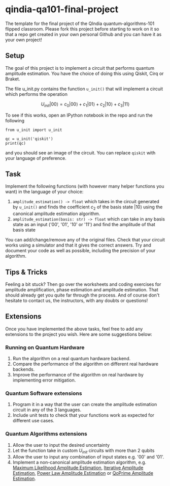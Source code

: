 # qindia-qa101-final-project
The template for the final project of the QIndia quantum-algorithms-101 flipped classroom. Please fork this project before starting to work on it so that a repo get created in your own personal Github and you can have it as your own project!

## Setup
The goal of this project is to implement a circuit that performs quantum amplitude estimation. You have the choice of doing this using Qiskit, Cirq or Braket.

The file u_init.py contains the function `u_init()` that will implement a circuit which performs the operation 

$$U_{init}|00\rangle = c_0|00\rangle + c_1|01\rangle + c_2|10\rangle + c_3|11\rangle$$

To see if this works, open an IPython notebook in the repo and run the following

```
from u_init import u_init

qc = u_init('qiskit')
print(qc)
```

and you should see an image of the circuit. You can replace `qiskit` with your language of preference.

## Task
Implement the following functions (with however many helper functions you want) in the language of your choice:
 1. `amplitude_estimation() -> float` which takes in the circuit generated by `u_init()` and finds the coefficient $c_2$ of the basis state $|10\rangle$ using the canonical amplitude estimation algorithm.
 2. `amplitude_estimation(basis: str) -> float` which can take in any basis state as an input ('00', '01', '10' or '11') and find the amplitude of that basis state

You can add/change/remove any of the original files. Check that your circuit works using a simulator and that it gives the correct answers. Try and document your code as well as possible, including the precision of your algorithm.

## Tips & Tricks

Feeling a bit stuck? Then go over the worksheets and coding exercises for amplitude amplification, phase estimation and amplitude estimation. That should already get you quite far through the process. And of course don't hesitate to contact us, the instructors, with any doubts or questions!

## Extensions
Once you have implemented the above tasks, feel free to add any extensions to the project you wish. Here are some suggestions below:

### Running on Quantum Hardware
 1. Run the algorithm on a real quantum hardware backend.
 2. Compare the performance of the algorithm on different real hardware backends.
 3. Improve the performance of the algorithm on real hardware by implementing error mitigation.

### Quantum Software extensions
 1. Program it in a way that the user can create the amplitude estimation circuit in any of the 3 languages.
 2. Include unit tests to check that your functions work as expected for different use cases.

### Quantum Algorithms extensions
 1. Allow the user to input the desired uncertainty
 2. Let the function take in custom $U_{init}$ circuits with more than 2 qubits
 3. Allow the user to input any combination of input states e.g. '00' and '01'.  
 4. Implement a non-canonical amplitude estimation algorithm, e.g. [Maximum Likelihood Amplitude Estimation](https://link.springer.com/article/10.1007/s11128-019-2565-2), [Iterative Amplitude Estimation](https://www.nature.com/articles/s41534-021-00379-1), [Power Law Amplitude Estimation](https://arxiv.org/abs/2012.03348) or [QoPrime Amplitude Estimation](https://arxiv.org/abs/2012.03348).
